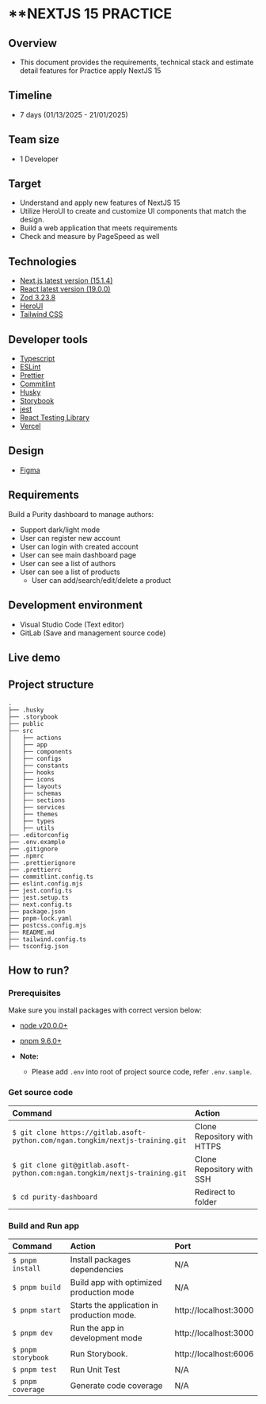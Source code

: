 # \*\*NEXTJS 15 PRACTICE

## Overview

- This document provides the requirements, technical stack and estimate detail features for Practice apply NextJS 15

## Timeline

- 7 days (01/13/2025 - 21/01/2025)

## Team size

- 1 Developer

## Target

- Understand and apply new features of NextJS 15
- Utilize HeroUI to create and customize UI components that match the design.
- Build a web application that meets requirements
- Check and measure by PageSpeed as well

## Technologies

- [Next.js latest version (15.1.4)](https://nextjs.org/)
- [React latest version (19.0.0)](https://react.dev/)
- [Zod 3.23.8](https://zod.dev/)
- [HeroUI](https://www.heroui.com/)
- [Tailwind CSS](https://tailwindcss.com/)

## Developer tools

- [Typescript](https://www.typescriptlang.org/)
- [ESLint](https://eslint.org/)
- [Prettier](https://prettier.io/)
- [Commitlint](https://commitlint.js.org/#/)
- [Husky](https://github.com/typicode/husky)
- [Storybook](https://storybook.js.org/)
- [jest](https://jestjs.io/)
- [React Testing Library](https://testing-library.com/docs/react-testing-library/intro/)
- [Vercel](https://vercel.com)

## Design

- [Figma](<https://www.figma.com/design/g7r1sI5WpdO7v4kigAOs65/Purity-UI-Dashboard---Chakra-UI-Dashboard-(Community)?node-id=0-1&p=f&t=KUohg66aetSJp6IK-0>)

## Requirements

Build a Purity dashboard to manage authors:

- Support dark/light mode
- User can register new account
- User can login with created account
- User can see main dashboard page
- User can see a list of authors
- User can see a list of products
  - User can add/search/edit/delete a product

## Development environment

- Visual Studio Code (Text editor)
- GitLab (Save and management source code)

## Live demo

## Project structure

```shell
.
├── .husky
├── .storybook
├── public
├── src
│   ├── actions
│   ├── app
│   ├── components
│   ├── configs
│   ├── constants
│   ├── hooks
│   ├── icons
│   ├── layouts
│   ├── schemas
│   ├── sections
│   ├── services
│   ├── themes
│   ├── types
│   ├── utils
├── .editorconfig
├── .env.example
├── .gitignore
├── .npmrc
├── .prettierignore
├── .prettierrc
├── commitlint.config.ts
├── eslint.config.mjs
├── jest.config.ts
├── jest.setup.ts
├── next.config.ts
├── package.json
├── pnpm-lock.yaml
├── postcss.config.mjs
├── README.md
├── tailwind.config.ts
├── tsconfig.json
```

## How to run?

### Prerequisites

Make sure you install packages with correct version below:

- [node v20.0.0+](https://nodejs.org/en/download/package-manager)
- [pnpm 9.6.0+](https://pnpm.io/installation)

- **Note:**
  - Please add `.env` into root of project source code, refer `.env.sample`.

### Get source code

| Command                                                                        | Action                      |
| :----------------------------------------------------------------------------- | :-------------------------- |
| `$ git clone https://gitlab.asoft-python.com/ngan.tongkim/nextjs-training.git` | Clone Repository with HTTPS |
| `$ git clone git@gitlab.asoft-python.com:ngan.tongkim/nextjs-training.git`     | Clone Repository with SSH   |
| `$ cd purity-dashboard`                                                        | Redirect to folder          |

### Build and Run app

| Command            | Action                                     | Port                  |
| :----------------- | :----------------------------------------- | :-------------------- |
| `$ pnpm install`   | Install packages dependencies              | N/A                   |
| `$ pnpm build`     | Build app with optimized production mode   | N/A                   |
| `$ pnpm start`     | Starts the application in production mode. | http://localhost:3000 |
| `$ pnpm dev`       | Run the app in development mode            | http://localhost:3000 |
| `$ pnpm storybook` | Run Storybook.                             | http://localhost:6006 |
| `$ pnpm test`      | Run Unit Test                              | N/A                   |
| `$ pnpm coverage`  | Generate code coverage                     | N/A                   |
